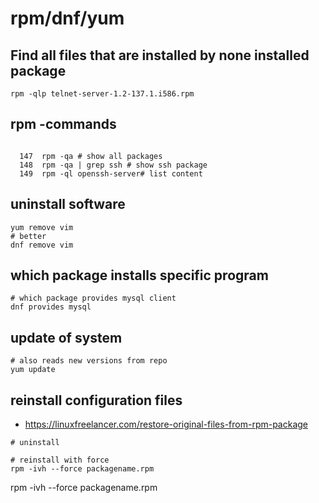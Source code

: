 # rpm/dnf/yum 

## Find all files that are installed by none installed package

```
rpm -qlp telnet-server-1.2-137.1.i586.rpm
```

## rpm -commands 

```

  147  rpm -qa # show all packages
  148  rpm -qa | grep ssh # show ssh package
  149  rpm -ql openssh-server# list content 
```

## uninstall software 

```
yum remove vim 
# better
dnf remove vim 

```

## which package installs specific program 

```
# which package provides mysql client 
dnf provides mysql 
```

## update of system 

```
# also reads new versions from repo 
yum update 
```

## reinstall configuration files 

  * https://linuxfreelancer.com/restore-original-files-from-rpm-package
  
```
# uninstall 

# reinstall with force 
rpm -ivh --force packagename.rpm
```
rpm -ivh --force packagename.rpm
